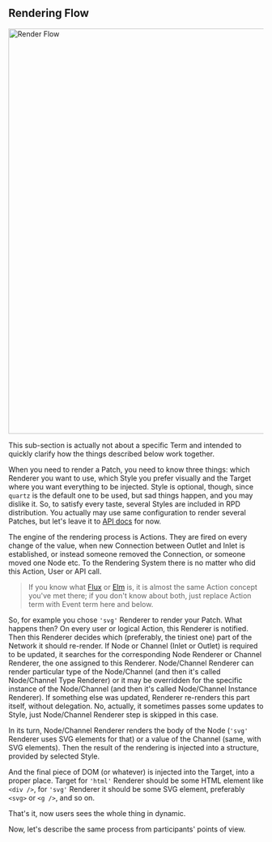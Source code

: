 ## Rendering Flow

<img src="./assets/render-flow.png" width="800px" alt="Render Flow"></img>

This sub-section is actually not about a specific Term and intended to quickly clarify how the things described below work together.

When you need to render a Patch, you need to know three things: which Renderer you want to use, which Style you prefer visually and the Target where you want everything to be injected. Style is optional, though, since `quartz` is the default one to be used, but sad things happen, and you may dislike it. So, to satisfy every taste, several Styles are included in RPD distribution. You actually may use same configuration to render several Patches, but let's leave it to [API docs](./api.html) for now.

The engine of the rendering process is Actions. They are fired on every change of the value, when new Connection between Outlet and Inlet is established, or instead someone removed the Connection, or someone moved one Node etc. To the Rendering System there is no matter who did this Action, User or API call.

> If you know what [Flux](https://facebook.github.io/flux/) or [Elm](http://elm-lang.org/) is, it is almost the same Action concept you've met there; if you don't know about both, just replace Action term with Event term here and below.

So, for example you chose `'svg'` Renderer to render your Patch. What happens then? On every user or logical Action, this Renderer is notified. Then this Renderer decides which (preferably, the tiniest one) part of the Network it should re-render. If Node or Channel (Inlet or Outlet) is required to be updated, it searches for the corresponding Node Renderer or Channel Renderer, the one assigned to this Renderer. Node/Channel Renderer can render particular type of the Node/Channel (and then it's called Node/Channel Type Renderer) or it may be overridden for the specific instance of the Node/Channel (and then it's called Node/Channel Instance Renderer). If something else was updated, Renderer re-renders this part itself, without delegation. No, actually, it sometimes passes some updates to Style, just Node/Channel Renderer step is skipped in this case.

In its turn, Node/Channel Renderer renders the body of the Node (`'svg'` Renderer uses SVG elements for that) or a value of the Channel (same, with SVG elements). Then the result of the rendering is injected into a structure, provided by selected Style.

And the final piece of DOM (or whatever) is injected into the Target, into a proper place. Target for `'html'` Renderer should be some HTML element like `<div />`, for `'svg'` Renderer it should be some SVG element, preferably `<svg>` or `<g />`, and so on.

That's it, now users sees the whole thing in dynamic.

Now, let's describe the same process from participants' points of view.